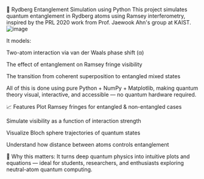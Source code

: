 🧪 Rydberg Entanglement Simulation using Python
This project simulates quantum entanglement in Rydberg atoms using Ramsey interferometry, inspired by the PRL 2020 work from Prof. Jaewook Ahn's group at KAIST.
![image](https://github.com/user-attachments/assets/22abb522-a874-4308-b45a-ab75983b3cb6)


It models:

Two-atom interaction via van der Waals phase shift (α)

The effect of entanglement on Ramsey fringe visibility

The transition from coherent superposition to entangled mixed states

All of this is done using pure Python + NumPy + Matplotlib, making quantum theory visual, interactive, and accessible — no quantum hardware required.

📈 Features
Plot Ramsey fringes for entangled & non-entangled cases

Simulate visibility as a function of interaction strength

Visualize Bloch sphere trajectories of quantum states

Understand how distance between atoms controls entanglement

🧠 Why this matters:
It turns deep quantum physics into intuitive plots and equations — ideal for students, researchers, and enthusiasts exploring neutral-atom quantum computing.
